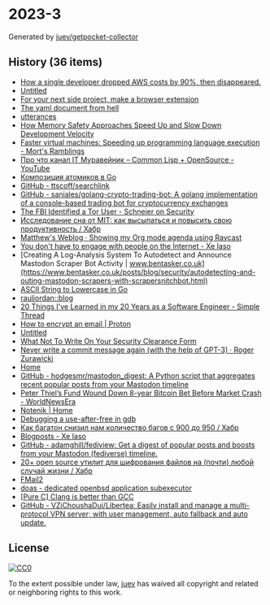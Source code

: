 # 2023-3

Generated by [juev/getpocket-collector](https://github.com/juev/getpocket-collector)

## History (36 items)

- [How a single developer dropped AWS costs by 90%, then disappeared.](https://scribe.rip/@maximetopolov/how-a-single-developer-dropped-aws-costs-by-90-then-disappeared-2b46a115103a)
- [Untitled](https://blog.kycnot.me/payment-methods-kyc)
- [For your next side project, make a browser extension](https://www.geoffreylitt.com/2023/01/08/for-your-next-side-project-make-a-browser-extension.html)
- [The yaml document from hell](https://ruudvanasseldonk.com/2023/01/11/the-yaml-document-from-hell)
- [utterances](https://utteranc.es)
- [How Memory Safety Approaches Speed Up and Slow Down Development Velocity](https://verdagon.dev/blog/when-to-use-memory-safe-part-2)
- [Faster virtual machines: Speeding up programming language execution - Mort's Ramblings](https://mort.coffee/home/fast-interpreters/)
- [Про что канал IT Муравейник – Common Lisp + OpenSource - YouTube](https://www.youtube.com/watch?v=kBR1XvsK9LM)
- [Композиция атомиков в Go](https://antonz.ru/atomics-composition/)
- [GitHub - ttscoff/searchlink](https://github.com/ttscoff/searchlink)
- [GitHub - saniales/golang-crypto-trading-bot: A golang implementation of a console-based trading bot for cryptocurrency exchanges](https://github.com/saniales/golang-crypto-trading-bot)
- [The FBI Identified a Tor User - Schneier on Security](https://www.schneier.com/blog/archives/2023/01/the-fbi-identified-a-tor-user.html)
- [Исследование сна от MIT: как высыпаться и повысить свою продуктивность / Хабр](https://habr.com/ru/companies/first/articles/710772/)
- [Matthew's Weblog · Showing my Org mode agenda using Raycast](https://mken.weblog.lol/2023/01/showing-my-org-mode-agenda-using-raycast)
- [You don't have to engage with people on the Internet - Xe Iaso](https://xeiaso.net/blog/lesson-online-feedback)
- [Creating A Log-Analysis System To Autodetect and Announce Mastodon Scraper Bot Activity | www.bentasker.co.uk](https://www.bentasker.co.uk/posts/blog/security/autodetecting-and-outing-mastodon-scrapers-with-scrapersnitchbot.html)
- [ASCII String to Lowercase in Go](https://www.openmymind.net/ASCII_String_To_Lowercase_in_Go/)
- [rauljordan::blog](https://rauljordan.com/rust-concepts-i-wish-i-learned-earlier/)
- [20 Things I've Learned in my 20 Years as a Software Engineer - Simple Thread](https://www.simplethread.com/20-things-ive-learned-in-my-20-years-as-a-software-engineer/)
- [How to encrypt an email | Proton](https://proton.me/blog/how-to-encrypt-email)
- [Untitled](https://www.troyhunt.com/pwned-or-bot/)
- [What Not To Write On Your Security Clearance Form](https://milk.com/wall-o-shame/security_clearance.html)
- [Never write a commit message again (with the help of GPT-3) · Roger Zurawicki](https://zura.wiki/post/never-write-a-commit-message-again-with-the-help-of-gpt-3/)
- [Home](https://jamsync.dev/)
- [GitHub - hodgesmr/mastodon_digest: A Python script that aggregates recent popular posts from your Mastodon timeline](https://github.com/hodgesmr/mastodon_digest)
- [Peter Thiel’s Fund Wound Down 8-year Bitcoin Bet Before Market Crash - WorldNewsEra](https://worldnewsera.com/news/finance/stock-market/peter-thiels-fund-wound-down-8-year-bitcoin-bet-before-market-crash/)
- [Notenik | Home](https://notenik.app/index.html)
- [Debugging a use-after-free in gdb](https://pernos.co/examples/use-after-free)
- [Как багатон снизил нам количество багов с 900 до 950 / Хабр](https://habr.com/ru/companies/skyeng/articles/711304/)
- [Blogposts - Xe Iaso](https://xeiaso.net/blog)
- [GitHub - adamghill/fediview: Get a digest of popular posts and boosts from your Mastodon (fediverse) timeline.](https://github.com/adamghill/fediview)
- [20+ open source утилит для шифрования файлов на (почти) любой случай жизни / Хабр](https://habr.com/ru/companies/bastion/articles/711064/)
- [FMail2](https://fmail-app.fr)
- [doas - dedicated openbsd application subexecutor](https://flak.tedunangst.com/post/doas)
- [[Pure C] Clang is better than GCC](https://yurichev.org/clang/)
- [GitHub - VZiChoushaDui/Libertea: Easily install and manage a multi-protocol VPN server; with user management, auto fallback and auto update.](https://github.com/VZiChoushaDui/Libertea)

## License

[![CC0](https://mirrors.creativecommons.org/presskit/buttons/88x31/svg/cc-zero.svg)](https://creativecommons.org/publicdomain/zero/1.0/)

To the extent possible under law, [juev](https://github.com/juev) has waived all copyright and related or neighboring rights to this work.
